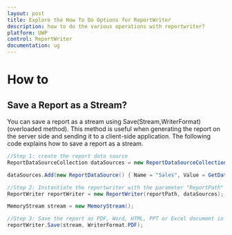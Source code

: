 ```yaml
---
layout: post
title: Explore the How To Do Options for ReportWriter
description: how to do the various operations with reportwriter?
platform: UWP
control: ReportWriter
documentation: ug
---
```


# How to

## Save a Report as a Stream?

You can save a report as a stream using Save(Stream,WriterFormat) (overloaded method). This method is useful when generating the report on the server side and sending it to a client-side application. The following code explains how to save a report as a stream.

~~~csharp
//Step 1: create the report data source
ReportDataSourceCollection dataSources = new ReportDataSourceCollection();

dataSources.Add(new ReportDataSource() { Name = "Sales", Value = GetDataSource() });

//Step 2: Instantiate the reportwriter with the parameter "ReportPath" and ReportDataSource Collection
ReportWriter reportWriter = new ReportWriter(reportPath, dataSources);

MemoryStream stream = new MemoryStream();

//Step 3: Save the report as PDF, Word, HTML, PPT or Excel document in the form of stream contents
reportWriter.Save(stream, WriterFormat.PDF);

~~~
